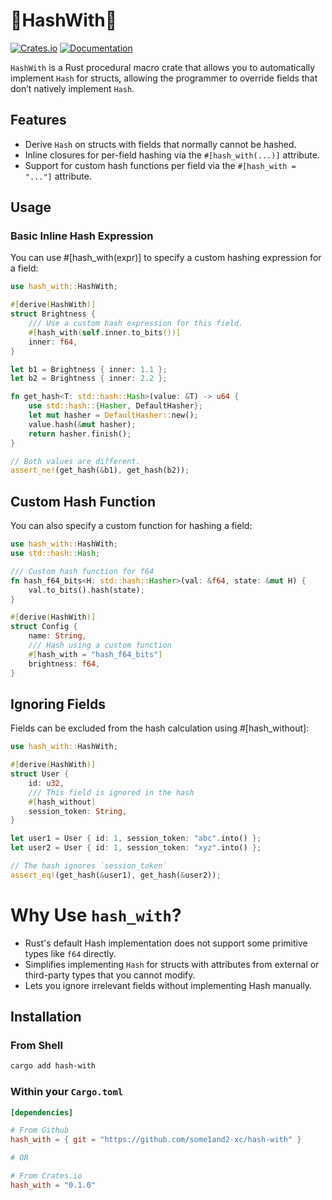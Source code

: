 # 🦀HashWith🦀
[![Crates.io](https://img.shields.io/crates/v/hash_with.svg)](https://crates.io/crates/hash_with)
[![Documentation](https://docs.rs/hash_with/badge.svg)](https://docs.rs/hash_with)

`HashWith` is a Rust procedural macro crate that allows you to automatically implement `Hash` for structs, allowing the programmer to override fields that don’t natively implement `Hash`.

## Features

- Derive `Hash` on structs with fields that normally cannot be hashed.
- Inline closures for per-field hashing via the `#[hash_with(...)]` attribute.
- Support for custom hash functions per field via the `#[hash_with = "..."]` attribute.

## Usage

### Basic Inline Hash Expression

You can use #[hash_with(expr)] to specify a custom hashing expression for a field:
```rust
use hash_with::HashWith;

#[derive(HashWith)]
struct Brightness {
    /// Use a custom hash expression for this field.
    #[hash_with(self.inner.to_bits())]
    inner: f64,
}

let b1 = Brightness { inner: 1.1 };
let b2 = Brightness { inner: 2.2 };

fn get_hash<T: std::hash::Hash>(value: &T) -> u64 {
    use std::hash::{Hasher, DefaultHasher};
    let mut hasher = DefaultHasher::new();
    value.hash(&mut hasher);
    return hasher.finish();
}

// Both values are different.
assert_ne!(get_hash(&b1), get_hash(b2));
```

## Custom Hash Function

You can also specify a custom function for hashing a field:

```rust
use hash_with::HashWith;
use std::hash::Hash;

/// Custom hash function for f64
fn hash_f64_bits<H: std::hash::Hasher>(val: &f64, state: &mut H) {
    val.to_bits().hash(state);
}

#[derive(HashWith)]
struct Config {
    name: String,
    /// Hash using a custom function
    #[hash_with = "hash_f64_bits"]
    brightness: f64,
}
```

## Ignoring Fields

Fields can be excluded from the hash calculation using #[hash_without]:

```rust
use hash_with::HashWith;

#[derive(HashWith)]
struct User {
    id: u32,
    /// This field is ignored in the hash
    #[hash_without]
    session_token: String,
}

let user1 = User { id: 1, session_token: "abc".into() };
let user2 = User { id: 1, session_token: "xyz".into() };

// The hash ignores `session_token`
assert_eq!(get_hash(&user1), get_hash(&user2));
```

# Why Use `hash_with`?
 - Rust's default Hash implementation does not support some primitive types like `f64` directly.
 - Simplifies implementing `Hash` for structs with attributes from external or third-party types that you cannot modify.
 - Lets you ignore irrelevant fields without implementing Hash manually.

## Installation

### From Shell
```sh
cargo add hash-with
```

### Within your `Cargo.toml`
```toml
[dependencies]

# From Github
hash_with = { git = "https://github.com/some1and2-xc/hash-with" }

# OR

# From Crates.io
hash_with = "0.1.0"
```
